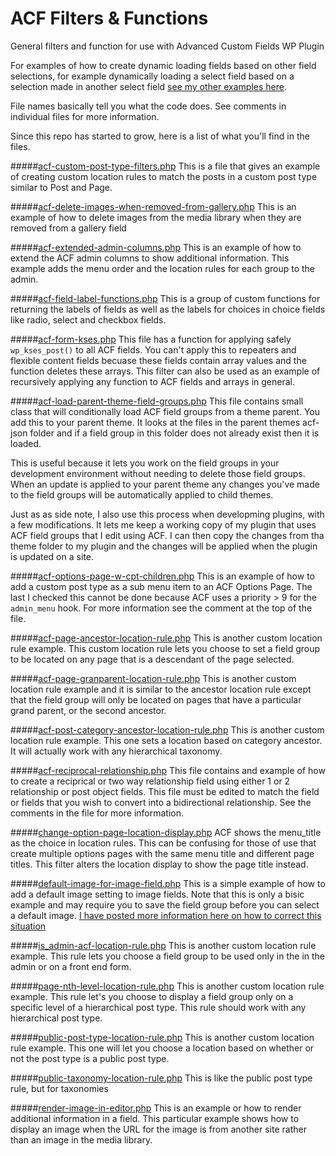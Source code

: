# ACF Filters & Functions

General filters and function for use with Advanced Custom Fields WP Plugin

For examples of how to create dynamic loading fields based on other field selections, for example dynamically loading a select field based on a selection made in another select field [see my other examples here](https://github.com/Hube2/acf-dynamic-ajax-select-example).

File names basically tell you what the code does. See comments in individual files for more information.

Since this repo has started to grow, here is a list of what you'll find in the files.

#####[acf-custom-post-type-filters.php](https://github.com/Hube2/acf-filters-and-functions/blob/master/acf-custom-post-type-filters.php)
This is a file that gives an example of creating custom location rules to match the posts in a custom
post type similar to Post and Page.

#####[acf-delete-images-when-removed-from-gallery.php](https://github.com/Hube2/acf-filters-and-functions/blob/master/acf-delete-images-when-removed-from-gallery.php)
This is an example of how to delete images from the media library when they are removed from a gallery field

#####[acf-extended-admin-columns.php](https://github.com/Hube2/acf-filters-and-functions/blob/master/acf-extended-admin-columns.php)
This is an example of how to extend the ACF admin columns to show additional information. This example adds
the menu order and the location rules for each group to the admin.

#####[acf-field-label-functions.php](https://github.com/Hube2/acf-filters-and-functions/blob/master/acf-field-label-functions.php)
This is a group of custom functions for returning the labels of fields as well as the labels for choices in
choice fields like radio, select and checkbox fields.

#####[acf-form-kses.php](https://github.com/Hube2/acf-filters-and-functions/blob/master/acf-form-kses.php)
This file has a function for applying safely `wp_kses_post()` to all ACF fields. You can't apply this to
repeaters and flexible content fields becuase these fields contain array values and the function deletes
these arrays. This filter can also be used as an example of recursively applying any function to ACF fields
and arrays in general. 

#####[acf-load-parent-theme-field-groups.php](https://github.com/Hube2/acf-filters-and-functions/blob/master/acf-load-parent-theme-field-groups.php)
This file contains small class that will conditionally load ACF field groups from a theme parent. You add
this to your parent theme. It looks at the files in the parent themes acf-json folder and if a field group
in this folder does not already exist then it is loaded.

This is useful because it lets you work on the field groups in your development environment without needing to
delete those field groups. When an update is applied to your parent theme any changes you've made to the
field groups will be automatically applied to child themes.

Just as as side note, I also use this process when developming plugins, with a few modifications. It lets me
keep a working copy of my plugin that uses ACF field groups that I edit using ACF. I can then copy the changes
from tha theme folder to my plugin and the changes will be applied when the plugin is updated on a site.

#####[acf-options-page-w-cpt-children.php](https://github.com/Hube2/acf-filters-and-functions/blob/master/acf-options-page-w-cpt-children.php)
This is an example of how to add a custom post type as a sub menu item to an ACF Options Page. The last I checked
this cannot be done because ACF uses a priority > 9 for the `admin_menu` hook. For more information see the
comment at the top of the file.

#####[acf-page-ancestor-location-rule.php](https://github.com/Hube2/acf-filters-and-functions/blob/master/acf-page-ancestor-location-rule.php)
This is another custom location rule example. This custom location rule lets you choose to set a field group
to be located on any page that is a descendant of the page selected.

#####[acf-page-granparent-location-rule.php](https://github.com/Hube2/acf-filters-and-functions/blob/master/acf-page-granparent-location-rule.php)
This is another custom location rule example and it is similar to the ancestor location rule except that the
field group will only be located on pages that have a particular grand parent, or the second ancestor.

#####[acf-post-category-ancestor-location-rule.php](https://github.com/Hube2/acf-filters-and-functions/blob/master/acf-post-category-ancestor-location-rule.php)
This is another custom location rule example. This one sets a location based on category ancestor. It will
actually work with any hierarchical taxonomy.

#####[acf-reciprocal-relationship.php](https://github.com/Hube2/acf-filters-and-functions/blob/master/acf-reciprocal-relationship.php)
This file contains and example of how to create a reciprical or two way relationship field using either 1 or 2
relationship or post object fields. This file must be edited to match the field or fields that you wish to
convert into a bidirectional relationship. See the comments in the file for more information.

#####[change-option-page-location-display.php](https://github.com/Hube2/acf-filters-and-functions/blob/master/change-option-page-location-display.php)
ACF shows the menu_title as the choice in location rules. This can be confusing for those of use that create
multiple options pages with the same menu title and different page titles. This filter alters the location
display to show the page title instead.

#####[default-image-for-image-field.php](https://github.com/Hube2/acf-filters-and-functions/blob/master/default-image-for-image-field.php)
This is a simple example of how to add a default image setting to image fields. Note that this is only a bisic example and may require you to save the field group before you can select a default image. [I have posted more
information here on how to correct this situation](https://acfextras.com/default-image-for-image-field/)

#####[is_admin-acf-location-rule.php](https://github.com/Hube2/acf-filters-and-functions/blob/master/is_admin-acf-location-rule.php)
This is another custom location rule example. This rule lets you choose a field group to be used only in the
in the admin or on a front end form.

#####[page-nth-level-location-rule.php](https://github.com/Hube2/acf-filters-and-functions/blob/master/page-nth-level-location-rule.php)
This is another custom location rule example. This rule let's you choose to display a field group only on a
specific level of a hierarchical post type. This rule should work with any hierarchical post type.

#####[public-post-type-location-rule.php](https://github.com/Hube2/acf-filters-and-functions/blob/master/public-post-type-location-rule.php)
This is another custom location rule example. This one will let you choose a location based on whether or not
the post type is a public post type.

#####[public-taxonomy-location-rule.php](https://github.com/Hube2/acf-filters-and-functions/blob/master/public-taxonomy-location-rule.php)
This is like the public post type rule, but for taxonomies

#####[render-image-in-editor.php](https://github.com/Hube2/acf-filters-and-functions/blob/master/render-image-in-editor.php)
This is an example or how to render additional information in a field. This particular example shows how to
display an image when the URL for the image is from another site rather than an image in the media library.